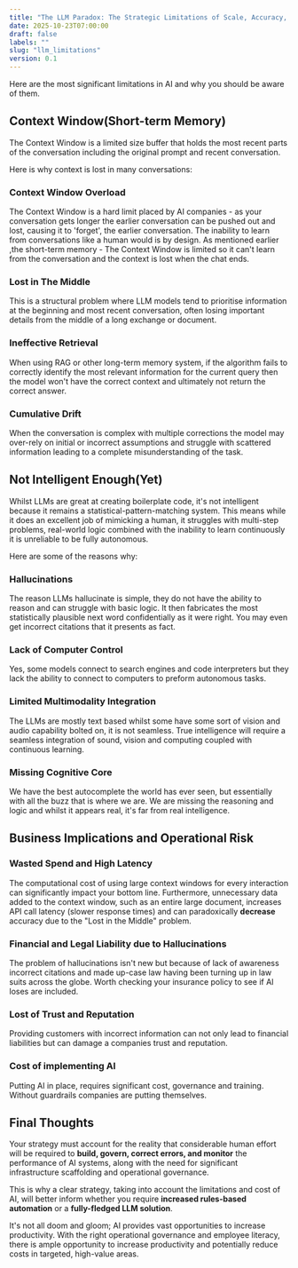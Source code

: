 ```yaml
---
title: "The LLM Paradox: The Strategic Limitations of Scale, Accuracy, and Cost"
date: 2025-10-23T07:00:00
draft: false
labels: ""
slug: "llm_limitations"
version: 0.1
---
```


Here are the most significant limitations in AI and why you should be aware of them.

## Context Window(Short-term Memory)

The Context Window is a limited size buffer that holds the most recent parts of the conversation including the original prompt and recent conversation. 

Here is why context is lost in many conversations:

### Context Window Overload

The Context Window is a hard limit placed by AI companies - as your conversation gets longer the earlier conversation can be pushed out and lost, causing it to 'forget', the earlier conversation. The inability to learn from conversations like a human would is by design. As mentioned earlier ,the short-term memory - The Context Window is limited so it can't learn from the conversation and the context is lost when the chat ends.

### Lost in The Middle

This is a structural problem where LLM models tend to prioritise  information at the beginning and most recent conversation, often losing important details from the middle of a long exchange or document.

### Ineffective Retrieval

When using RAG or other long-term memory system, if the algorithm fails to correctly identify the most relevant information  for the current query then the model won't have the correct context and ultimately not return the correct answer.

### Cumulative Drift

When the conversation is complex with multiple corrections the model may over-rely on initial or incorrect assumptions and struggle with  scattered information leading to a complete misunderstanding of the task.

## Not Intelligent Enough(Yet)

Whilst LLMs are great at creating boilerplate code, it's not intelligent because it remains a statistical-pattern-matching system. This means while it does an excellent job of mimicking a human, it struggles with multi-step problems, real-world logic combined with the inability to learn continuously it is unreliable to be fully autonomous.

Here are some of the reasons why:

### Hallucinations

The reason LLMs hallucinate is simple, they do not have the ability to reason and can struggle with basic logic. It then fabricates the most statistically plausible next word confidentially as it were right. You may even get incorrect citations that it presents as fact.

### Lack of Computer Control

Yes, some models connect to search engines and code interpreters but they lack the ability to connect to computers to preform autonomous tasks. 

### Limited Multimodality Integration

The LLMs are mostly text based whilst some have some sort of vision and audio capability bolted on, it is not seamless. True intelligence will require a seamless integration of sound, vision and computing coupled with continuous learning.

### Missing Cognitive Core

We have the best autocomplete the world has ever seen, but essentially with all the buzz that is where we are.  We are missing the reasoning and logic and whilst it appears real, it's far from real intelligence.

##  Business Implications and Operational Risk

### Wasted Spend and High Latency

The computational cost of using large context windows for every interaction can significantly impact your bottom line. Furthermore, unnecessary data added to the context window, such as an entire large document, increases API call latency (slower response times) and can paradoxically **decrease** accuracy due to the "Lost in the Middle" problem.

### Financial and Legal Liability due to Hallucinations

The problem of hallucinations isn't new but because of lack of awareness incorrect citations and made up-case law having been turning up in law suits across the globe. Worth checking your insurance policy to see if AI loses are included.

### Lost of Trust and Reputation

Providing customers with incorrect information can not only lead to financial liabilities but can damage a companies trust and reputation.

### Cost of implementing AI

Putting AI in place, requires significant cost, governance and training. Without guardrails companies are putting themselves. 

## Final Thoughts

Your strategy must account for the reality that considerable human effort will be required to **build, govern, correct errors, and monitor** the performance of AI systems, along with the need for significant infrastructure scaffolding and operational governance.

This is why a clear strategy, taking into account the limitations and cost of AI, will better inform whether you require **increased rules-based automation** or a **fully-fledged LLM solution**.

It's not all doom and gloom; AI provides vast opportunities to increase productivity. With the right operational governance and employee literacy, there is ample opportunity to increase productivity and potentially reduce costs in targeted, high-value areas.

